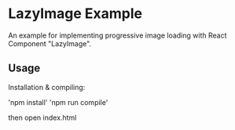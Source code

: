 # LazyImage Example
An example for implementing progressive image loading with React Component "LazyImage".

## Usage   
Installation & compiling:

'npm install'
'npm run compile'

then open index.html
